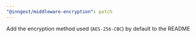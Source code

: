 ```yaml
---
"@inngest/middleware-encryption": patch
---
```


Add the encryption method used (`AES-256-CBC`) by default to the README
